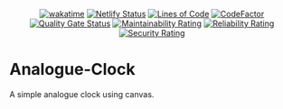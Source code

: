 <div align="center">

  [![wakatime](https://wakatime.com/badge/github/Amir-Pourhadi/Analogue-Clock.svg)](https://wakatime.com/badge/github/Amir-Pourhadi/Analogue-Clock)
  [![Netlify Status](https://api.netlify.com/api/v1/badges/79d4b9a5-c316-4f2e-bfe4-16143784914a/deploy-status)](https://app.netlify.com/sites/amir-analogue-clock/deploys)
  [![Lines of Code](https://sonarcloud.io/api/project_badges/measure?project=Amir-Pourhadi_Analogue-Clock&metric=ncloc)](https://sonarcloud.io/dashboard?id=Amir-Pourhadi_Analogue-Clock)
  [![CodeFactor](https://www.codefactor.io/repository/github/amir-pourhadi/analogue-clock/badge)](https://www.codefactor.io/repository/github/amir-pourhadi/analogue-clock)  
  [![Quality Gate Status](https://sonarcloud.io/api/project_badges/measure?project=Amir-Pourhadi_Analogue-Clock&metric=alert_status)](https://sonarcloud.io/dashboard?id=Amir-Pourhadi_Analogue-Clock)
  [![Maintainability Rating](https://sonarcloud.io/api/project_badges/measure?project=Amir-Pourhadi_Analogue-Clock&metric=sqale_rating)](https://sonarcloud.io/dashboard?id=Amir-Pourhadi_Analogue-Clock)
  [![Reliability Rating](https://sonarcloud.io/api/project_badges/measure?project=Amir-Pourhadi_Analogue-Clock&metric=reliability_rating)](https://sonarcloud.io/dashboard?id=Amir-Pourhadi_Analogue-Clock)
  [![Security Rating](https://sonarcloud.io/api/project_badges/measure?project=Amir-Pourhadi_Analogue-Clock&metric=security_rating)](https://sonarcloud.io/dashboard?id=Amir-Pourhadi_Analogue-Clock)
</div>

# Analogue-Clock

A simple analogue clock using canvas.